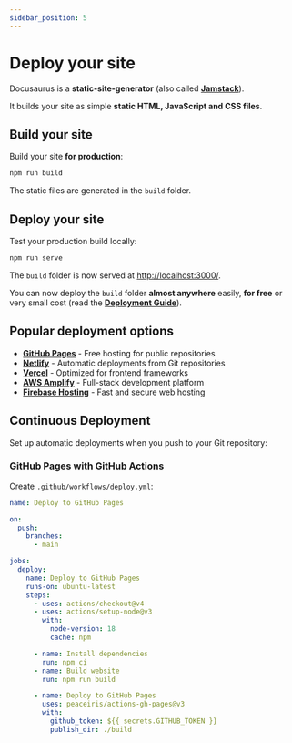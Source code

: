 ```yaml
---
sidebar_position: 5
---
```


# Deploy your site

Docusaurus is a **static-site-generator** (also called **[Jamstack](https://jamstack.org/)**).

It builds your site as simple **static HTML, JavaScript and CSS files**.

## Build your site

Build your site **for production**:

```bash
npm run build
```

The static files are generated in the `build` folder.

## Deploy your site

Test your production build locally:

```bash
npm run serve
```

The `build` folder is now served at [http://localhost:3000/](http://localhost:3000/).

You can now deploy the `build` folder **almost anywhere** easily, **for free** or very small cost (read the **[Deployment Guide](https://docusaurus.io/docs/deployment)**).

## Popular deployment options

- **[GitHub Pages](https://pages.github.com/)** - Free hosting for public repositories
- **[Netlify](https://www.netlify.com/)** - Automatic deployments from Git repositories
- **[Vercel](https://vercel.com/)** - Optimized for frontend frameworks
- **[AWS Amplify](https://aws.amazon.com/amplify/)** - Full-stack development platform
- **[Firebase Hosting](https://firebase.google.com/products/hosting)** - Fast and secure web hosting

## Continuous Deployment

Set up automatic deployments when you push to your Git repository:

### GitHub Pages with GitHub Actions

Create `.github/workflows/deploy.yml`:

```yaml
name: Deploy to GitHub Pages

on:
  push:
    branches:
      - main

jobs:
  deploy:
    name: Deploy to GitHub Pages
    runs-on: ubuntu-latest
    steps:
      - uses: actions/checkout@v4
      - uses: actions/setup-node@v3
        with:
          node-version: 18
          cache: npm

      - name: Install dependencies
        run: npm ci
      - name: Build website
        run: npm run build

      - name: Deploy to GitHub Pages
        uses: peaceiris/actions-gh-pages@v3
        with:
          github_token: ${{ secrets.GITHUB_TOKEN }}
          publish_dir: ./build
```